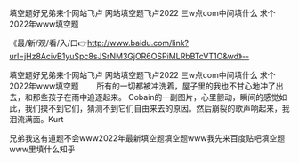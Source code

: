 填空题好兄弟来个网站飞卢
网站填空题飞卢2022
三w点com中间填什么
求个2022年www填空题


《最/新/观/看/入/口👉http://www.baidu.com/link?url=jHz8AcivB1yuSpc8sJSrNM3GjOR6OSPiMLRbBTcVT1O&wd》--

填空题好兄弟来个网站飞卢
网站填空题飞卢2022
三w点com中间填什么
求个2022年www填空题
　　所有的一切都被冲洗着，屋子里的我也不甘心地冲了出去，和那些孩子在雨中追逐起来。
Cobain的一副图片，心里颤动，瞬间的感觉如此，我们摸不到它们，猜测不到它们自由来去的原因。然后崩裂的歌声响起来，我泪流满面。Kurt





兄弟我这有道题不会www2022年最新填空题填空题www我先来百度贴吧填空题www里填什么知乎

